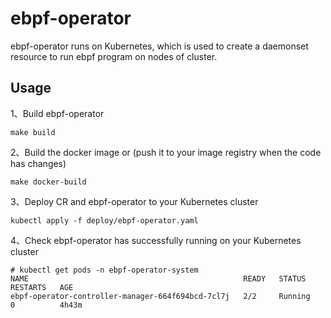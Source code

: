 # ebpf-operator
ebpf-operator runs on Kubernetes, which is used to create a daemonset resource to run ebpf program on nodes of cluster.

## Usage
1、Build ebpf-operator

```console
make build
```

2、Build the docker image or (push it to your image registry when the code has changes)

```console
make docker-build
```

3、Deploy CR and ebpf-operator to your Kubernetes cluster

```console
kubectl apply -f deploy/ebpf-operator.yaml
``` 

4、Check ebpf-operator has successfully running on your Kubernetes cluster

```console
# kubectl get pods -n ebpf-operator-system
NAME                                                READY   STATUS    RESTARTS   AGE
ebpf-operator-controller-manager-664f694bcd-7cl7j   2/2     Running   0          4h43m
```
